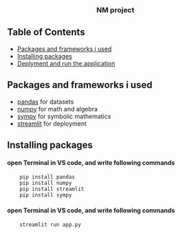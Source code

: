 <br />
<p align="center">

  <h3 align="center">NM project</h3>
</p>

## Table of Contents

- [Packages and frameworks i used](#packages-and-frameworks-i-used)
- [Installing packages](#installing-packages)
- [Deplyment and run the application](#deplyment-the-application)

## Packages and frameworks i used

* [pandas](https://pandas.pydata.org/docs/) for datasets
* [numpy](https://numpy.org/doc/) for math and algebra
* [sympy](https://www.sympy.org/en/index.html) for symbolic mathematics
* [streamlit](https://docs.streamlit.io/) for deployment


## Installing packages

#### open Terminal in VS code, and write following commands
        pip install pandas
        pip install numpy
        pip install streamlit
        pip install sympy

#### open Terminal in VS code, and write following commands
        streamlit run app.py